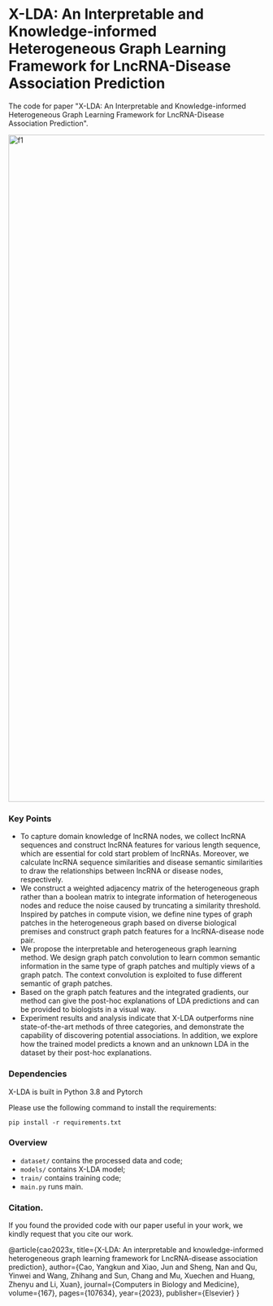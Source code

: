 # X-LDA: An Interpretable and Knowledge-informed Heterogeneous Graph Learning Framework for LncRNA-Disease Association Prediction
The code for paper "X-LDA: An Interpretable and Knowledge-informed Heterogeneous Graph Learning Framework for LncRNA-Disease Association Prediction". 

<img width="1310" alt="f1" src="https://github.com/YangkunCao/X-LDA/assets/127037183/13f2be1c-497f-41ea-8c23-75fba662f6e9">

### Key Points
- To capture domain knowledge of lncRNA nodes, we collect lncRNA sequences and construct lncRNA features for various length sequence, which are essential for cold start problem of lncRNAs. Moreover, we calculate lncRNA sequence similarities and disease semantic similarities to draw the relationships between lncRNA or disease nodes, respectively.
- We construct a weighted adjacency matrix of the heterogeneous graph rather than a boolean matrix to integrate information of heterogeneous nodes and reduce the noise caused by truncating a similarity threshold. Inspired by patches in compute vision, we define nine types of graph patches in the heterogeneous graph based on diverse biological premises and construct graph patch features for a lncRNA-disease node pair.
- We propose the interpretable and heterogeneous graph learning method. We design graph patch convolution to learn common semantic information in the same type of graph patches and multiply views of a graph patch. The context convolution is exploited to fuse different semantic of graph patches.
- Based on the graph patch features and the integrated gradients, our method can give the post-hoc explanations of LDA predictions and can be provided to biologists in a visual way.
- Experiment results and analysis indicate that X-LDA outperforms nine state-of-the-art methods of three categories, and demonstrate the capability of discovering potential associations. In addition, we explore how the trained model predicts a known and an unknown LDA in the dataset by their post-hoc explanations.


### Dependencies
X-LDA is built in Python 3.8 and Pytorch

Please use the following command to install the requirements:

`pip install -r requirements.txt`

### Overview
- `dataset/` contains the processed data and code;
- `models/` contains X-LDA model;
- `train/` contains training code;
- `main.py` runs main.


### Citation.

If you found the provided code with our paper useful in your work, we kindly request that you cite our work.

@article{cao2023x,
  title={X-LDA: An interpretable and knowledge-informed heterogeneous graph learning framework for LncRNA-disease association prediction},
  author={Cao, Yangkun and Xiao, Jun and Sheng, Nan and Qu, Yinwei and Wang, Zhihang and Sun, Chang and Mu, Xuechen and Huang, Zhenyu and Li, Xuan},
  journal={Computers in Biology and Medicine},
  volume={167},
  pages={107634},
  year={2023},
  publisher={Elsevier}
}

